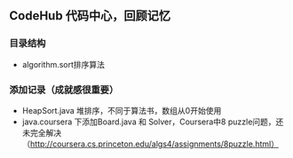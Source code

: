 ## CodeHub 代码中心，回顾记忆

### 目录结构
- algorithm.sort排序算法

### 添加记录（成就感很重要）
- HeapSort.java 堆排序，不同于算法书，数组从0开始使用
- java.coursera 下添加Board.java 和 Solver，Coursera中8 puzzle问题，还未完全解决（http://coursera.cs.princeton.edu/algs4/assignments/8puzzle.html）
